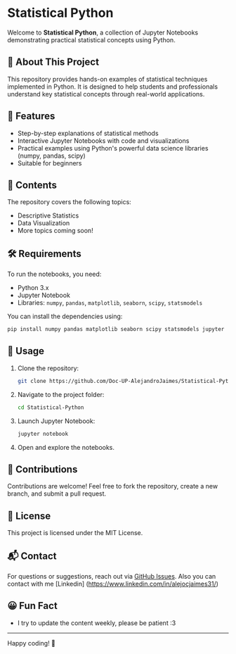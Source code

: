 # Statistical Python

Welcome to **Statistical Python**, a collection of Jupyter Notebooks demonstrating practical statistical concepts using Python.

## 📌 About This Project
This repository provides hands-on examples of statistical techniques implemented in Python. It is designed to help students and professionals understand key statistical concepts through real-world applications.

## 🚀 Features
- Step-by-step explanations of statistical methods
- Interactive Jupyter Notebooks with code and visualizations
- Practical examples using Python's powerful data science libraries (numpy, pandas, scipy)
- Suitable for beginners

## 📂 Contents
The repository covers the following topics:

- Descriptive Statistics
- Data Visualization
- More topics coming soon!

## 🛠 Requirements
To run the notebooks, you need:
- Python 3.x
- Jupyter Notebook
- Libraries: `numpy`, `pandas`, `matplotlib`, `seaborn`, `scipy`, `statsmodels`

You can install the dependencies using:
```bash
pip install numpy pandas matplotlib seaborn scipy statsmodels jupyter
```

## 📖 Usage
1. Clone the repository:
   ```bash
   git clone https://github.com/Doc-UP-AlejandroJaimes/Statistical-Python.git
   ```
2. Navigate to the project folder:
   ```bash
   cd Statistical-Python
   ```
3. Launch Jupyter Notebook:
   ```bash
   jupyter notebook
   ```
4. Open and explore the notebooks.

## 🤝 Contributions
Contributions are welcome! Feel free to fork the repository, create a new branch, and submit a pull request.

## 📜 License
This project is licensed under the MIT License.

## 📬 Contact
For questions or suggestions, reach out via [GitHub Issues](https://github.com/Doc-UP-AlejandroJaimes/Statistical-Python/issues).
Also you can contact with me [Linkedin] (https://www.linkedin.com/in/alejocjaimes31/)

## 😀 Fun Fact
- I try to update the content weekly, please be patient :3
---
Happy coding! 🚀
